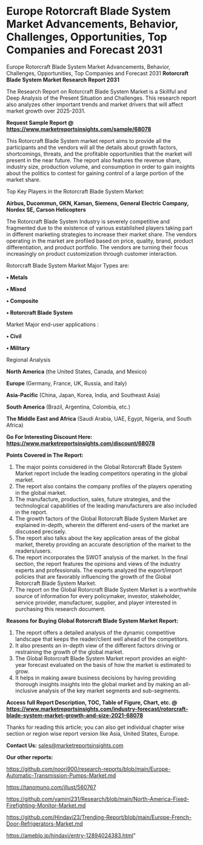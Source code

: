 # Europe Rotorcraft Blade System Market Advancements, Behavior, Challenges, Opportunities, Top Companies and Forecast 2031
 Europe Rotorcraft Blade System Market Advancements, Behavior, Challenges, Opportunities, Top Companies and Forecast 2031
<strong>Rotorcraft Blade System Market Research Report 2031</strong>

The Research Report on Rotorcraft Blade System Market is a Skillful and Deep Analysis of the Present Situation and Challenges. This research report also analyzes other important trends and market drivers that will affect market growth over 2025-2031.

<strong>Request Sample Report @ <a href=https://www.marketreportsinsights.com/sample/68078>https://www.marketreportsinsights.com/sample/68078</a></strong>

This Rotorcraft Blade System market report aims to provide all the participants and the vendors will all the details about growth factors, shortcomings, threats, and the profitable opportunities that the market will present in the near future. The report also features the revenue share, industry size, production volume, and consumption in order to gain insights about the politics to contest for gaining control of a large portion of the market share.

Top Key Players in the Rotorcraft Blade System Market:

<strong>Airbus, Ducommun, GKN, Kaman, Siemens, General Electric Company, Nordex SE, Carson Helicopters</strong>

The Rotorcraft Blade System Industry is severely competitive and fragmented due to the existence of various established players taking part in different marketing strategies to increase their market share. The vendors operating in the market are profiled based on price, quality, brand, product differentiation, and product portfolio. The vendors are turning their focus increasingly on product customization through customer interaction.

Rotorcraft Blade System Market Major Types are:

<strong>• Metals

• Mixed

• Composite

• Rotorcraft Blade System</strong>

Market Major end-user applications :

<strong>• Civil

• Military</strong>

Regional Analysis

</u><strong><b>North America</b></strong> (the United States, Canada, and Mexico)

<strong><b>Europe </b></strong>(Germany, France, UK, Russia, and Italy)

<strong><b>Asia-Pacific</b></strong> (China, Japan, Korea, India, and Southeast Asia)

<strong><b>South America</b></strong> (Brazil, Argentina, Colombia, etc.)

<strong><b>The Middle East and Africa</b></strong> (Saudi Arabia, UAE, Egypt, Nigeria, and South Africa)

<strong>Go For Interesting Discount Here: <a href=https://www.marketreportsinsights.com/discount/68078>https://www.marketreportsinsights.com/discount/68078</a></strong>

<strong>Points Covered in The Report:</strong>
<ol>
  <li>The major points considered in the Global Rotorcraft Blade System Market report include the leading competitors operating in the global market.</li>
  <li>The report also contains the company profiles of the players operating in the global market.</li>
  <li>The manufacture, production, sales, future strategies, and the technological capabilities of the leading manufacturers are also included in the report.</li>
  <li>The growth factors of the Global Rotorcraft Blade System Market are explained in-depth, wherein the different end-users of the market are discussed precisely.</li>
  <li>The report also talks about the key application areas of the global market, thereby providing an accurate description of the market to the readers/users.</li>
  <li>The report incorporates the SWOT analysis of the market. In the final section, the report features the opinions and views of the industry experts and professionals. The experts analyzed the export/import policies that are favorably influencing the growth of the Global Rotorcraft Blade System Market.</li>
  <li>The report on the Global Rotorcraft Blade System Market is a worthwhile source of information for every policymaker, investor, stakeholder, service provider, manufacturer, supplier, and player interested in purchasing this research document.</li>
</ol>
<strong>Reasons for Buying Global Rotorcraft Blade System Market Report:</strong>

<ol>
  <li>The report offers a detailed analysis of the dynamic competitive landscape that keeps the reader/client well ahead of the competitors.</li>
  <li>It also presents an in-depth view of the different factors driving or restraining the growth of the global market.</li>
  <li>The Global Rotorcraft Blade System Market report provides an eight-year forecast evaluated on the basis of how the market is estimated to grow.</li>
  <li>It helps in making aware business decisions by having providing thorough insights insights into the global market and by making an all-inclusive analysis of the key market segments and sub-segments.</li>
</ol>
<strong>Access full Report Description, TOC, Table of Figure, Chart, etc. @ <a href=https://www.marketreportsinsights.com/industry-forecast/rotorcraft-blade-system-market-growth-and-size-2021-68078>https://www.marketreportsinsights.com/industry-forecast/rotorcraft-blade-system-market-growth-and-size-2021-68078</a></strong>


Thanks for reading this article; you can also get individual chapter wise section or region wise report version like Asia, United States, Europe.

<strong>Contact Us:</strong>
sales@marketreportsinsights.com

<strong>Our other reports:</strong>

<a href=https://github.com/noori900/research-reports/blob/main/Europe-Automatic-Transmission-Pumps-Market.md>https://github.com/noori900/research-reports/blob/main/Europe-Automatic-Transmission-Pumps-Market.md</a>

<a href=https://tanomuno.com/illust/560767>https://tanomuno.com/illust/560767</a>

<a href=https://github.com/yamini231/Research/blob/main/North-America-Fixed-Firefighting-Monitor-Market.md>https://github.com/yamini231/Research/blob/main/North-America-Fixed-Firefighting-Monitor-Market.md</a>

<a href=https://github.com/Hindavi23/Trending-Report/blob/main/Europe-French-Door-Refrigerators-Market.md>https://github.com/Hindavi23/Trending-Report/blob/main/Europe-French-Door-Refrigerators-Market.md</a>

<a href=https://ameblo.jp/hindavi/entry-12894024383.html>https://ameblo.jp/hindavi/entry-12894024383.html</a>"

